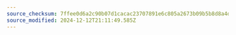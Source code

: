 ```yaml
---
source_checksum: 7ffee0d6a2c90b07d1cacac23707891e6c805a2673b09b5b8d8a4d2e2fd75971
source_modified: 2024-12-12T21:11:49.585Z
---
```


